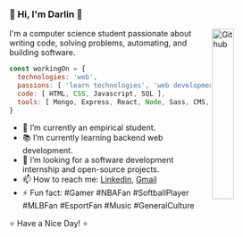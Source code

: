 ### :wolf: Hi, I'm Darlin 👋

<img width="28%" align="right" alt="Github" src="https://user-images.githubusercontent.com/48678280/88862734-4903af80-d201-11ea-968b-9c939d88a37c.gif" />

I'm a computer science student passionate about writing code, solving problems, automating, and building software.

```js
const workingOn = {
  technologies: 'web',
  passions: [ 'learn technologies', 'web development', 'full-stack development' ],
  code: [ HTML, CSS, Javascript, SQL ],
  tools: [ Mongo, Express, React, Node, Sass, CMS, Mysql, Typescript, Nestjs, Tailwinds, Atomic Desing, MVC ],
}
```

- 🔭 I’m currently an empirical student.
- 📚 I’m currently learning backend web development.
- 👯 I’m looking for a software development internship and open-source projects. 
- 📫 How to reach me: [Linkedin](https://www.linkedin.com/in/darlin-familia-b63839141/), [Gmail](mailto:dfamilia7@gmail.com)
- ⚡ Fun fact: #Gamer #NBAFan #SoftballPlayer #MLBFan #EsportFan #Music #GeneralCulture

⭐️ Have a Nice Day! ⭐️
